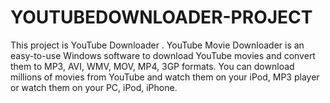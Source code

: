 # YOUTUBEDOWNLOADER-PROJECT
This project is YouTube Downloader . YouTube Movie Downloader is an easy-to-use Windows software to download YouTube movies and convert them to MP3, AVI, WMV, MOV, MP4, 3GP formats. You can download millions of movies from YouTube and watch them on your iPod, MP3 player or watch them on your PC, iPod, iPhone.
